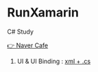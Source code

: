 # RunXamarin
C# Study

[👉 Naver Cafe](https://cafe.naver.com/flutterjames/347)

01. UI & UI Binding : [xml + .cs](https://github.com/doyle-flutter/RunXamarin/blob/main/01UIBinding/code.txt)
